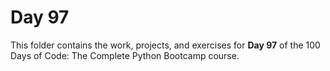 # Day 97

This folder contains the work, projects, and exercises for **Day 97** of the 100 Days of Code: The Complete Python Bootcamp course.
